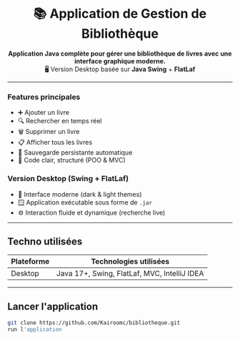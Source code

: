 <div align="center">

# 📚 Application de Gestion de Bibliothèque

**Application Java complète pour gérer une bibliothèque de livres avec une interface graphique moderne.**  
🖥️ Version Desktop basée sur **Java Swing** + **FlatLaf**

</div>

---

###  Features principales
- ➕ Ajouter un livre
- 🔍 Rechercher en temps réel
- 🗑️ Supprimer un livre
- 📋 Afficher tous les livres
- 💾 Sauvegarde persistante automatique
- 🧼 Code clair, structuré (POO & MVC)

###  Version Desktop (Swing + FlatLaf)
- 🎨 Interface moderne (dark & light themes)
- 🪟 Application exécutable sous forme de `.jar`
- ⚙️ Interaction fluide et dynamique (recherche live)

---

##  Techno utilisées

<div align="center">

| Plateforme | Technologies utilisées                      |
|------------|----------------------------------------------|
| Desktop    | Java 17+, Swing, FlatLaf, MVC, IntelliJ IDEA |

</div>

---

##  Lancer l'application

```bash
git clone https://github.com/Kairoomc/bibliotheque.git
run l'application
